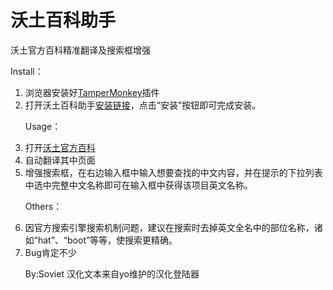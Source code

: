 # 沃土百科助手<br>
沃土官方百科精准翻译及搜索框增强<p>
Install：<br>
1. 浏览器安装好[TamperMonkey](https://www.tampermonkey.net)插件<br>
2. 打开沃土百科助手[安装链接](https://raw.githubusercontents.com/qq57240/WakfuPediaAssistant/main/WakfuAssistant.user.js)，点击“安装”按钮即可完成安装。<p>
Usage：<br>
1. 打开[沃土官方百科](https://www.wakfu.com/en/mmorpg/encyclopedia)<br>
2. 自动翻译其中页面<br>
3. 增强搜索框，在右边输入框中输入想要查找的中文内容，并在提示的下拉列表中选中完整中文名称即可在输入框中获得该项目英文名称。<p>
Others：<br>
1. 因官方搜索引擎搜索机制问题，建议在搜索时去掉英文全名中的部位名称，诸如“hat”、“boot”等等，使搜索更精确。<br>
2. Bug肯定不少<p>
By:Soviet 汉化文本来自yo维护的汉化登陆器
